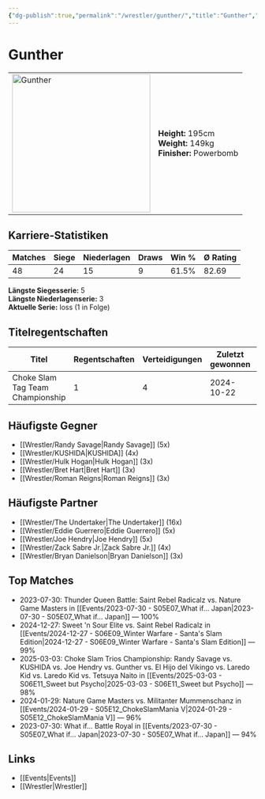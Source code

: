 ```yaml
---
{"dg-publish":true,"permalink":"/wrestler/gunther/","title":"Gunther","tags":["wrestler"],"noteIcon":""}
---
```



# Gunther

<table>
        <tr>
        <td><img src="https://github.com/CptSpaulding1980/choke-slam-wrestling/releases/download/images/Gunther.png" width="280" alt="Gunther"></td>
        <td>
        <b>Height:</b> 195cm<br>
        <b>Weight:</b> 149kg<br>
        <b>Finisher:</b> Powerbomb<br>
        </td>
        </tr>
        </table>
        
## Karriere-Statistiken

| Matches | Siege | Niederlagen | Draws | Win % | Ø Rating |
|---------|-------|-------------|-------|-------|-----------|
| 48 | 24 | 15 | 9 | 61.5% | 82.69 |

**Längste Siegesserie:** 5<br>**Längste Niederlagenserie:** 3<br>**Aktuelle Serie:** loss (1 in Folge)

## Titelregentschaften
| Titel | Regentschaften | Verteidigungen | Zuletzt gewonnen | Aktuell |
|-------|---------------|----------------|------------------|---------|
| Choke Slam Tag Team Championship | 1 | 4 | 2024-10-22 |  |


## Häufigste Gegner
- [[Wrestler/Randy Savage\|Randy Savage]] (5x)
- [[Wrestler/KUSHIDA\|KUSHIDA]] (4x)
- [[Wrestler/Hulk Hogan\|Hulk Hogan]] (3x)
- [[Wrestler/Bret Hart\|Bret Hart]] (3x)
- [[Wrestler/Roman Reigns\|Roman Reigns]] (3x)

## Häufigste Partner
- [[Wrestler/The Undertaker\|The Undertaker]] (16x)
- [[Wrestler/Eddie Guerrero\|Eddie Guerrero]] (5x)
- [[Wrestler/Joe Hendry\|Joe Hendry]] (5x)
- [[Wrestler/Zack Sabre Jr.\|Zack Sabre Jr.]] (4x)
- [[Wrestler/Bryan Danielson\|Bryan Danielson]] (3x)

## Top Matches
- 2023-07-30: Thunder Queen Battle: Saint Rebel Radicalz vs. Nature Game Masters  in [[Events/2023-07-30 - S05E07_What if... Japan\|2023-07-30 - S05E07_What if... Japan]] — 100%
- 2024-12-27: Sweet 'n Sour Elite vs. Saint Rebel Radicalz in [[Events/2024-12-27 - S06E09_Winter Warfare - Santa's Slam Edition\|2024-12-27 - S06E09_Winter Warfare - Santa's Slam Edition]] — 99%
- 2025-03-03: Choke Slam Trios Championship: Randy Savage vs. KUSHIDA vs. Joe Hendry vs. Gunther vs. El Hijo del Vikingo vs. Laredo Kid vs. Laredo Kid vs. Tetsuya Naito in [[Events/2025-03-03 - S06E11_Sweet but Psycho\|2025-03-03 - S06E11_Sweet but Psycho]] — 98%
- 2024-01-29: Nature Game Masters  vs. Militanter Mummenschanz in [[Events/2024-01-29 - S05E12_ChokeSlamMania V\|2024-01-29 - S05E12_ChokeSlamMania V]] — 96%
- 2023-07-30: What if... Battle Royal in [[Events/2023-07-30 - S05E07_What if... Japan\|2023-07-30 - S05E07_What if... Japan]] — 94%

## Links
- [[Events\|Events]]
- [[Wrestler\|Wrestler]]
